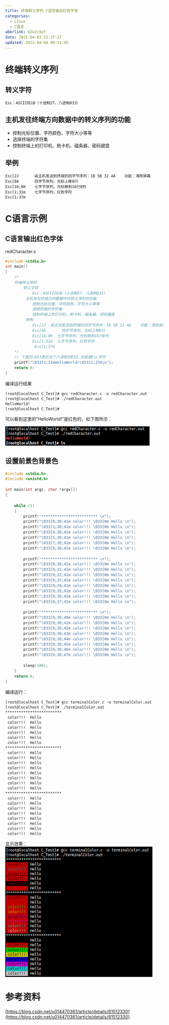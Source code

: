 ```yaml
---
title: 终端转义序列 C语言输出红色字体
categories: 
  - Linux
  - C语言
abbrlink: 82e2c9af
date: 2021-04-03 22:37:27
updated: 2022-04-04 00:51:45
---
```

# 终端转义序列
## 转义字符
```
Esc：ASCII码1B（十进制27，八进制033）
```
## 主机发往终端方向数据中的转义序列的功能
- 控制光标位置、字符颜色、字符大小等等
- 选择终端的字符集
- 控制终端上的打印机、刷卡机、磁条器、密码键盘

## 举例
```
Esc[2J       由主机发送到终端的四字节序列：1B 5B 32 4A    功能：清除屏幕
Esc[8A       四字节序列，光标上移8行
Esc[16;8H    七字节序列，光标移到16行8列
Esc[1;31m    七字节序列，红色字符
Esc[1;37m     
```

# C语言示例
## C语言输出红色字体
redCharacter.c
```c redCharacter.c
#include <stdio.h>
int main()
{
    /*
    终端转义序列
        转义字符
            Esc：ASCII码1B（十进制27，八进制033）
         主机发往终端方向数据中的转义序列的功能
            控制光标位置、字符颜色、字符大小等等
            选择终端的字符集
            控制终端上的打印机、刷卡机、磁条器、密码键盘
         举例
            Esc[2J  由主机发送到终端的四字节序列：1B 5B 32 4A    功能：清除屏幕
            Esc[8A       四字节序列，光标上移8行
            Esc[16;8H  七字节序列，光标移到16行8列
            Esc[1;31m  七字节序列，红色字符
             Esc[1;37m  
    */
    // 下面的\033表示这个八进制的033,也就是Esc字符
    printf("\033[1;31mHelloWorld!\033[1;37m\n");
    return 0;
}
```
编译运行结果
```
[root@localhost C_Test]# gcc redCharacter.c -o redCharacter.out
[root@localhost C_Test]# ./redCharacter.out 
HelloWorld!
[root@localhost C_Test]# 
```
可以看到这里的“HelloWorld!”是红色的，如下图所示：

![图1](https://raw.githubusercontent.com/lanlan2017/images/master/Programming/Linux/CLanguage/TerminalEscapeSequence/1.png)

## 设置前景色背景色
```c terminalColor.c
#include <stdio.h>
#include <unistd.h>

int main(int argc, char *argv[])
{

    while (1)
    {
        printf("************************* \n");
        printf("\033[0;30;41m color!!! \033[0m Hello \n");
        printf("\033[1;30;41m color!!! \033[0m Hello \n");
        printf("\033[4;30;41m color!!! \033[0m Hello \n");
        printf("\033[5;30;41m color!!! \033[0m Hello \n");
        printf("\033[7;30;41m color!!! \033[0m Hello \n");
        printf("\033[8;30;41m color!!! \033[0m Hello \n");

        printf("************************* \n");
        printf("\033[0;30;41m color!!! \033[0m Hello \n");
        printf("\033[0;31;41m color!!! \033[0m Hello \n");
        printf("\033[0;32;41m color!!! \033[0m Hello \n");
        printf("\033[0;33;41m color!!! \033[0m Hello \n");
        printf("\033[0;34;41m color!!! \033[0m Hello \n");
        printf("\033[0;35;41m color!!! \033[0m Hello \n");
        printf("\033[0;36;41m color!!! \033[0m Hello \n");
        printf("\033[0;37;41m color!!! \033[0m Hello \n");

        printf("************************* \n");
        printf("\033[0;30;40m color!!! \033[0m Hello \n");
        printf("\033[0;30;41m color!!! \033[0m Hello \n");
        printf("\033[0;30;42m color!!! \033[0m Hello \n");
        printf("\033[0;30;43m color!!! \033[0m Hello \n");
        printf("\033[0;30;44m color!!! \033[0m Hello \n");
        printf("\033[0;30;45m color!!! \033[0m Hello \n");
        printf("\033[0;30;46m color!!! \033[0m Hello \n");
        printf("\033[0;30;47m color!!! \033[0m Hello \n");

        sleep(100);
    }
    return 0;
}
```
编译运行：
```
[root@localhost C_Test]# gcc terminalColor.c -o terminalColor.out
[root@localhost C_Test]# ./terminalColor.out 
************************* 
 color!!!  Hello 
 color!!!  Hello 
 color!!!  Hello 
 color!!!  Hello 
 color!!!  Hello 
 color!!!  Hello 
************************* 
 color!!!  Hello 
 color!!!  Hello 
 color!!!  Hello 
 color!!!  Hello 
 color!!!  Hello 
 color!!!  Hello 
 color!!!  Hello 
 color!!!  Hello 
************************* 
 color!!!  Hello 
 color!!!  Hello 
 color!!!  Hello 
 color!!!  Hello 
 color!!!  Hello 
 color!!!  Hello 
 color!!!  Hello 
 color!!!  Hello 
```
显示效果：
![图片](https://raw.githubusercontent.com/lanlan2017/images/master/Programming/Linux/CLanguage/TerminalEscapeSequence/2.png)

# 参考资料
[https://blog.csdn.net/u014470361/article/details/81512330](https://blog.csdn.net/u014470361/article/details/81512330)
<!-- Programming/Linux/CLanguage/TerminalEscapeSequence/ -->
<!-- Programming/Linux/CLanguage/TerminalEscapeSequence/ -->
<!-- Programming/Linux/CLanguage/TerminalEscapeSequence/ -->
<!-- Programming/Linux/CLanguage/TerminalEscapeSequence/ -->
